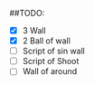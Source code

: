 ##TODO:

- [x] 3 Wall
- [x] 2 Ball of wall
- [ ] Script of sin wall
- [ ] Script of Shoot
- [ ] Wall of around
